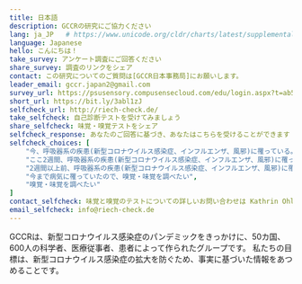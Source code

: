 ```yaml
---
title: 日本語
description: GCCRの研究にご協力ください
lang: ja_JP   # https://www.unicode.org/cldr/charts/latest/supplemental/language_territory_information.html
language: Japanese
hello: こんにちは！
take_survey: アンケート調査にご回答ください
share_survey: 調査のリンクをシェア
contact: この研究についてのご質問は[GCCR日本事務局]にお願いします。
leader_email: gccr.japan2@gmail.com
survey_url: https://psusensory.compusensecloud.com/edu/login.aspx?t=ab50bad8-4949-4c10-a9eb-7674e0a73cb3
short_url: https://bit.ly/3abl1zJ
selfcheck_url: http://riech-check.de/
take_selfcheck: 自己診断テストを受けてみましょう
share_selfcheck: 味覚・嗅覚テストをシェア
selfcheck_response: あなたのご回答に基づき、あなたはこちらを受けることができます
selfcheck_choices: [
    "今、呼吸器系の疾患(新型コロナウイルス感染症、インフルエンザ、風邪)に罹っている。",
    "ここ2週間、呼吸器系の疾患(新型コロナウイルス感染症、インフルエンザ、風邪)に罹ったことがある。",
    "2週間以上前、呼吸器系の疾患(新型コロナウイルス感染症、インフルエンザ、風邪)に罹ったことがある。",
    "今まで病気に罹っていたので、嗅覚・味覚を調べたい",
    "嗅覚・味覚を調べたい"
]
contact_selfcheck: 味覚と嗅覚のテストについての詳しいお問い合わせは Kathrin Ohla にどうぞ
email_selfcheck: info@riech-check.de
---
```

GCCRは、新型コロナウイルス感染症のパンデミックをきっかけに、50カ国、600人の科学者、医療従事者、患者によって作られたグループです。
私たちの目標は、新型コロナウイルス感染症の拡大を防ぐため、事実に基づいた情報をあつめることです。
